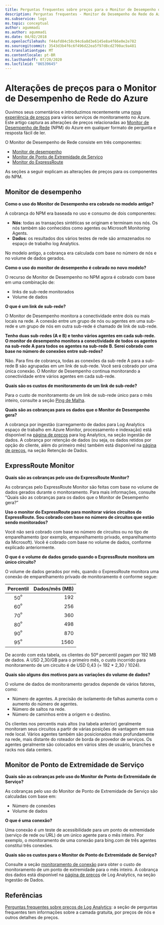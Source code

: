 ```yaml
---
title: Perguntas frequentes sobre preços para o Monitor de Desempenho de Rede do Azure | Microsoft Docs
description: Perguntas frequentes - Monitor de Desempenho de Rede do Azure
ms.subservice: logs
ms.topic: conceptual
author: agummadi
ms.author: agummadi
ms.date: 04/02/2018
ms.openlocfilehash: f44afd84c58c94c6a8d3e6145e8a4f66e0e2e782
ms.sourcegitcommit: 3543d3b4f6c6f496d22ea5f97d8cd2700ac9a481
ms.translationtype: MT
ms.contentlocale: pt-BR
ms.lasthandoff: 07/20/2020
ms.locfileid: "86539645"
---
```

# <a name="pricing-changes-for-azure-network-performance-monitor"></a>Alterações de preços para o Monitor de Desempenho de Rede do Azure

Ouvimos seus comentários e introduzimos recentemente uma [nova experiência de preços](https://azure.microsoft.com/blog/introducing-a-new-way-to-purchase-azure-monitoring-services/) para vários serviços de monitoramento no Azure. Este artigo captura as alterações de preços relacionadas ao [Monitor de Desempenho de Rede](../../networking/network-monitoring-overview.md) (NPM) do Azure em qualquer formato de pergunta e resposta fácil de ler.

O Monitor de Desempenho de Rede consiste em três componentes:
* [Monitor de desempenho](../../networking/network-monitoring-overview.md#performance-monitor)
* [Monitor de Ponto de Extremidade de Serviço](../../networking/network-monitoring-overview.md)
* [Monitor do ExpressRoute](../../networking/network-monitoring-overview.md#expressroute-monitor)

As seções a seguir explicam as alterações de preços para os componentes do NPM.

## <a name="performance-monitor"></a>Monitor de desempenho

**Como o uso do Monitor de Desempenho era cobrado no modelo antigo?**

A cobrança do NPM era baseada no uso e consumo de dois componentes:
* **Nós**: todas as transações sintéticas se originam e terminam nos nós. Os nós também são conhecidos como agentes ou Microsoft Monitoring Agents.
* **Dados**: os resultados dos vários testes de rede são armazenados no espaço de trabalho log Analytics.

No modelo antigo, a cobrança era calculada com base no número de nós e no volume de dados gerados. 

**Como o uso do monitor de desempenho é cobrado no novo modelo?**

O recurso de Monitor de Desempenho no NPM agora é cobrado com base em uma combinação de: 

* links de sub-rede monitorados
* Volume de dados

**O que é um link de sub-rede?**

O Monitor de Desempenho monitora a conectividade entre dois ou mais locais na rede. A conexão entre um grupo de nós ou agentes em uma sub-rede e um grupo de nós em outra sub-rede é chamado de link de sub-rede.

**Tenho duas sub-redes (A e B) e tenho vários agentes em cada sub-rede. O monitor de desempenho monitora a conectividade de todos os agentes na sub-rede A para todos os agentes na sub-rede B. Serei cobrado com base no número de conexões entre sub-redes?**

Não. Para fins de cobrança, todas as conexões da sub-rede A para a sub-rede B são agrupadas em um link de sub-rede. Você será cobrado por uma única conexão. O Monitor de Desempenho continua monitorando a conectividade entre vários agentes em cada sub-rede.

**Quais são os custos de monitoramento de um link de sub-rede?**

Para o custo de monitoramento de um link de sub-rede único para o mês inteiro, consulte a seção [Ping de Malha](https://azure.microsoft.com/pricing/details/network-watcher/).

**Quais são as cobranças para os dados que o Monitor de Desempenho gera?**

A cobrança por ingestão (carregamento de dados para Log Analytics espaço de trabalho em Azure Monitor, processamento e indexação) está disponível na [página de preços](https://azure.microsoft.com/pricing/details/log-analytics/) para log Analytics, na seção ingestão de dados. A cobrança por retenção de dados (ou seja, os dados retidos por opção do cliente, além do primeiro mês) também está disponível na [página de preços](https://azure.microsoft.com/pricing/details/log-analytics/), na seção Retenção de Dados.


## <a name="expressroute-monitor"></a>ExpressRoute Monitor

**Quais são as cobranças pelo uso do ExpressRoute Monitor?**

As cobranças pelo ExpressRoute Monitor são feitas com base no volume de dados gerados durante o monitoramento. Para mais informações, consulte “Quais são as cobranças para os dados que o Monitor de Desempenho gera?”

**Uso o monitor do ExpressRoute para monitorar vários circuitos do ExpressRoute. Sou cobrado com base no número de circuitos que estão sendo monitorados?**

Você não será cobrado com base no número de circuitos ou no tipo de emparelhamento (por exemplo, emparelhamento privado, emparelhamento da Microsoft). Você é cobrado com base no volume de dados, conforme explicado anteriormente.

**O que é o volume de dados gerado quando o ExpressRoute monitora um único circuito?**

O volume de dados gerados por mês, quando o ExpressRoute monitora uma conexão de emparelhamento privado de monitoramento é conforme segue:

|Percentil      |Dados/mês (MB)|
| :---:          |           ---:|
|50<sup>º</sup> |            192|
|60<sup>º</sup> |            256|
|70<sup>º</sup> |            360|
|80<sup>º</sup> |            498|
|90<sup>º</sup> |            870|
|95<sup>º</sup> |           1560|


De acordo com esta tabela, os clientes do 50º percentil pagam por 192 MB de dados. A USD 2,30/GB para o primeiro mês, o custo incorrido para monitoramento de um circuito é de USD 0,43 (= 192 * 2,30 / 1024).

**Quais são alguns dos motivos para as variações do volume de dados?**

O volume de dados de monitoramento gerados depende de vários fatores, como:
* Número de agentes. A precisão de isolamento de falhas aumenta com o aumento do número de agentes.
* Número de saltos na rede.
* Número de caminhos entre a origem e o destino.

Os clientes nos percentis mais altos (na tabela anterior) geralmente monitoram seus circuitos a partir de várias posições de vantagem em sua rede local. Vários agentes também são posicionados mais profundamente na rede, mais distante do roteador de borda de provedor de serviços. Os agentes geralmente são colocados em vários sites de usuário, branches e racks nos data centers.

## <a name="service-endpoint-monitor"></a>Monitor de Ponto de Extremidade de Serviço

**Quais são as cobranças pelo uso do Monitor de Ponto de Extremidade de Serviço?**

As cobranças pelo uso do Monitor de Ponto de Extremidade de Serviço são calculadas com base em:
* Número de conexões
* Volume de dados

**O que é uma conexão?**

Uma conexão é um teste de acessibilidade para um ponto de extremidade (serviço de rede ou URL) de um único agente para o mês inteiro. Por exemplo, o monitoramento de uma conexão para bing.com de três agentes constitui três conexões.

**Quais são os custos para o Monitor de Ponto de Extremidade de Serviço?**

Consulte a seção [monitoramento de conexão](https://azure.microsoft.com/pricing/details/network-watcher/) para obter o custo de monitoramento de um ponto de extremidade para o mês inteiro. A cobrança dos dados está disponível na [página de preços](https://azure.microsoft.com/pricing/details/log-analytics/) de Log Analytics, na seção Ingestão de Dados.

## <a name="references"></a>Referências

[Perguntas frequentes sobre preços de Log Analytics](https://azure.microsoft.com/pricing/details/log-analytics/): a seção de perguntas frequentes tem informações sobre a camada gratuita, por preços de nós e outros detalhes de preços.
